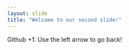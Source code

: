 ```yaml
---
layout: slide
title: "Welcome to our second slide!"
---
```

Github +1:
Use the left arrow to go back!
